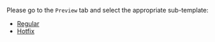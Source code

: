 Please go to the `Preview` tab and select the appropriate sub-template:

- [Regular](?quick_pull=1&template=regular_template.md)
- [Hotfix](?quick_pull=1&template==hotfix_template.md)
